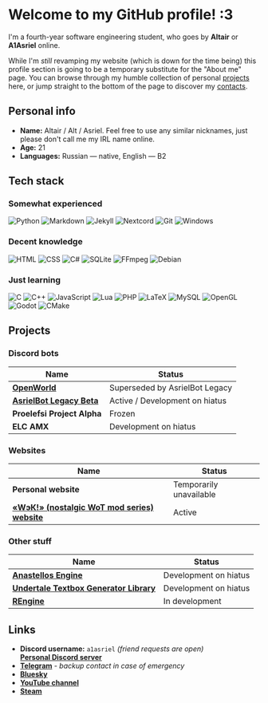 # Welcome to my GitHub profile! :3

I'm a fourth-year software engineering student, who goes by **Altair** or **A1Asriel** online.

While I'm *still* revamping my website (which is down for the time being) this profile section is going to be a temporary substitute for the "About me" page. You can browse through my humble collection of personal [projects](#projects) here, or jump straight to the bottom of the page to discover my [contacts](#links).

## Personal info

- **Name:** Altair / Alt / Asriel. Feel free to use any similar nicknames, just please don't call me my IRL name online.
- **Age:** 21
- **Languages:** Russian — native, English — B2

## Tech stack

### Somewhat experienced

![Python](https://img.shields.io/badge/Python-3670A0?style=for-the-badge&logo=python&logoColor=ffdd54)
![Markdown](https://img.shields.io/badge/Markdown-%23000000.svg?style=for-the-badge&logo=markdown&logoColor=white)
![Jekyll](https://img.shields.io/badge/Jekyll-b01313?style=for-the-badge&logo=jekyll&logoColor=white)
![Nextcord](https://img.shields.io/badge/Nextcord-5662f6?style=for-the-badge&logo=discord&logoColor=white)
![Git](https://img.shields.io/badge/Git-%23F05033.svg?style=for-the-badge&logo=git&logoColor=white)
![Windows](https://img.shields.io/badge/Windows-0078D6?style=for-the-badge)

### Decent knowledge

![HTML](https://img.shields.io/badge/HTML-%23E34F26.svg?style=for-the-badge&logo=html5&logoColor=white)
![CSS](https://img.shields.io/badge/CSS-%231572B6.svg?style=for-the-badge&logo=css&logoColor=white)
![C#](https://img.shields.io/badge/C%23-%23239120.svg?style=for-the-badge&logo=dotnet&logoColor=white)
![SQLite](https://img.shields.io/badge/SQLite-%2307405e.svg?style=for-the-badge&logo=sqlite&logoColor=white)
![FFmpeg](https://shields.io/badge/FFmpeg-%23171717.svg?logo=ffmpeg&style=for-the-badge&labelColor=171717&logoColor=5cb85c)
![Debian](https://img.shields.io/badge/Debian-D70A53?style=for-the-badge&logo=debian&logoColor=white)

### Just learning

![C](https://img.shields.io/badge/C-%2300599C.svg?style=for-the-badge&logo=c&logoColor=white)
![C++](https://img.shields.io/badge/C++-%2300599C.svg?style=for-the-badge&logo=c%2B%2B&logoColor=white)
![JavaScript](https://img.shields.io/badge/JavaScript-%23323330.svg?style=for-the-badge&logo=javascript&logoColor=%23F7DF1E)
![Lua](https://img.shields.io/badge/Lua-%232C2D72.svg?style=for-the-badge&logo=lua&logoColor=white)
![PHP](https://img.shields.io/badge/PHP-%23777BB4.svg?style=for-the-badge&logo=php&logoColor=white)
![LaTeX](https://img.shields.io/badge/LaTeX-%23008080.svg?style=for-the-badge&logo=latex&logoColor=white)
![MySQL](https://img.shields.io/badge/MySQL-4479A1.svg?style=for-the-badge&logo=mysql&logoColor=white)
![OpenGL](https://img.shields.io/badge/OpenGL-%23FFFFFF.svg?style=for-the-badge&logo=opengl)
![Godot](https://img.shields.io/badge/Godot-%23FFFFFF.svg?style=for-the-badge&logo=godot-engine)
![CMake](https://img.shields.io/badge/CMake-%23008FBA.svg?style=for-the-badge&logo=cmake&logoColor=white)

## Projects

### Discord bots

| Name | Status |
|-|-|
| [**OpenWorld**](https://github.com/A1Asriel/OpenWorld) | Superseded by AsrielBot Legacy |
| [**AsrielBot Legacy Beta**](https://a1asriel.github.io/AsrielBot-site) | Active / Development on hiatus |
| **Proelefsi Project Alpha** | Frozen |
| **ELC AMX** | Development on hiatus |

### Websites

| Name | Status |
|-|-|
| **Personal website** | Temporarily unavailable |
| [**«WэК!» (nostalgic WoT mod series) website**](https://wot-classic.ru) | Active |

### Other stuff

| Name | Status |
|-|-|
| [**Anastellos Engine**](https://github.com/A1Asriel/anastellos) | Development on hiatus |
| [**Undertale Textbox Generator Library**](https://github.com/A1Asriel/utboxgen-py) | Development on hiatus |
| [**REngine**](https://github.com/A1Asriel/rengine2) | In development |

## Links

- **Discord username:** `a1asriel` *(friend requests are open)*  
  [**Personal Discord server**](https://discord.com/wVFPftk4vf)
- [**Telegram**](https://t.me/A1Asriel) - *backup contact in case of emergency*
- [**Bluesky**](https://bsky.app/profile/a1asriel.bsky.social)
- [**YouTube channel**](https://youtube.com/@A1Asriel)
- [**Steam**](https://steamcommunity.com/id/A1Asriel)

